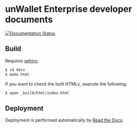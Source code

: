 # unWallet Enterprise developer documents

[![Documentation Status](https://readthedocs.org/projects/dauth-dev-documents/badge/?version=latest)](https://developers.ent.unwallet.world/ja/latest/?badge=latest)

## Build

Requires [sphinx](https://www.sphinx-doc.org).

```sh
$ cd docs
$ make html
```

If you want to check the built HTMLs, execute the following:

```sh
$ open _build/html/index.html
```

## Deployment

Deployment is performed automatically by [Read the Docs](https://readthedocs.org).

